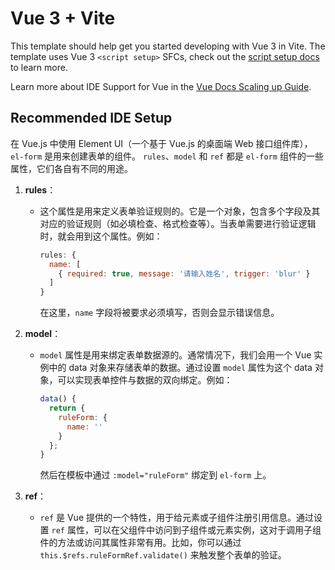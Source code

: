 # Vue 3 + Vite

This template should help get you started developing with Vue 3 in Vite. The template uses Vue 3 `<script setup>` SFCs, check out the [script setup docs](https://v3.vuejs.org/api/sfc-script-setup.html#sfc-script-setup) to learn more.

Learn more about IDE Support for Vue in the [Vue Docs Scaling up Guide](https://vuejs.org/guide/scaling-up/tooling.html#ide-support).


## Recommended IDE Setup
在 Vue.js 中使用 Element UI（一个基于 Vue.js 的桌面端 Web 接口组件库），`el-form` 是用来创建表单的组件。 `rules`、`model` 和 `ref` 都是 `el-form` 组件的一些属性，它们各自有不同的用途。

1. **rules**：
   - 这个属性是用来定义表单验证规则的。它是一个对象，包含多个字段及其对应的验证规则（如必填检查、格式检查等）。当表单需要进行验证逻辑时，就会用到这个属性。例如：
     ```javascript
     rules: {
       name: [
         { required: true, message: '请输入姓名', trigger: 'blur' }
       ]
     }
     ```
     在这里，`name` 字段将被要求必须填写，否则会显示错误信息。

2. **model**：
   - `model` 属性是用来绑定表单数据源的。通常情况下，我们会用一个 Vue 实例中的 data 对象来存储表单的数据。通过设置 `model` 属性为这个 data 对象，可以实现表单控件与数据的双向绑定。例如：
     ```javascript
     data() {
       return {
         ruleForm: {
           name: ''
         }
       };
     }
     ```
     然后在模板中通过 `:model="ruleForm"` 绑定到 `el-form` 上。

3. **ref**：
   - `ref` 是 Vue 提供的一个特性，用于给元素或子组件注册引用信息。通过设置 `ref` 属性，可以在父组件中访问到子组件或元素实例，这对于调用子组件的方法或访问其属性非常有用。比如，你可以通过 `this.$refs.ruleFormRef.validate()` 来触发整个表单的验证。
